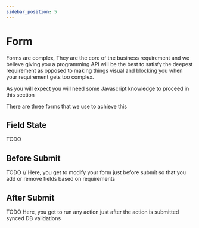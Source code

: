 ```yaml
---
sidebar_position: 5
---
```


# Form
Forms are complex, They are the core of the business requirement and we believe giving you a programming API will be the best to satisfy the deepest requirement as opposed to making things visual and blocking you when your requirement gets too complex. 

As you will expect you will need some Javascript knowledge to proceed in this section

There are three forms that we use to achieve this

## Field State
TODO

## Before Submit
TODO
// Here, you get to modify your form just before submit so that you add or remove fields based on requirements

## After Submit
TODO Here, you get to run any action just after the action is submitted
synced DB validations
